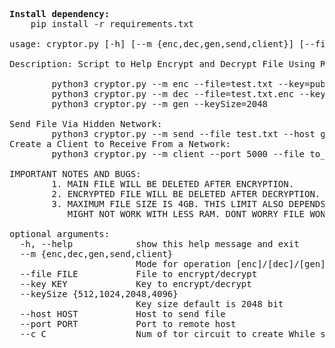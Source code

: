 <pre>
<b>Install dependency:</b>
    pip install -r requirements.txt

usage: cryptor.py [-h] [--m {enc,dec,gen,send,client}] [--file FILE] [--key KEY] [--keySize {512,1024,2048,4096}] [--host HOST] [--port PORT] [--c C]

Description: Script to Help Encrypt and Decrypt File Using RSA Key.

        python3 cryptor.py --m enc --file=test.txt --key=pub.key
        python3 cryptor.py --m dec --file=test.txt.enc --key=private.key
        python3 cryptor.py --m gen --keySize=2048

Send File Via Hidden Network:
        python3 cryptor.py --m send --file test.txt --host google.com --port 80
Create a Client to Receive From a Network:
        python3 cryptor.py --m client --port 5000 --file to_file

IMPORTANT NOTES AND BUGS:
        1. MAIN FILE WILL BE DELETED AFTER ENCRYPTION.
        2. ENCRYPTED FILE WILL BE DELETED AFTER DECRYPTION.
        3. MAXIMUM FILE SIZE IS 4GB. THIS LIMIT ALSO DEPENDS ON SYSTEM RAM.
           MIGHT NOT WORK WITH LESS RAM. DONT WORRY FILE WONT BE DELETED IF FAILED.

optional arguments:
  -h, --help            show this help message and exit
  --m {enc,dec,gen,send,client}
                        Mode for operation [enc]/[dec]/[gen]/[send]/[server]
  --file FILE           File to encrypt/decrypt
  --key KEY             Key to encrypt/decrypt
  --keySize {512,1024,2048,4096}
                        Key size default is 2048 bit
  --host HOST           Host to send file
  --port PORT           Port to remote host
  --c C                 Num of tor circuit to create While sending file Default(3)

</pre>